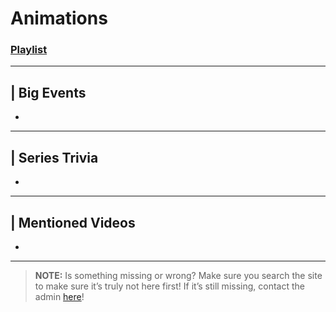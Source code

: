 # Animations
### [Playlist](https://www.youtube.com/playlist?list=PLwljWXtmIKiS9e8P8yWyK9iexXWBXne-g)

----

## | Big Events
- 

----

## | Series Trivia
- 

----
 
## | Mentioned Videos
- []()
 
----
 
> **NOTE:** Is something missing or wrong? Make sure you search the site to make sure it’s truly not here first! If it’s still missing, contact the admin [here](../chapter_2.md)!